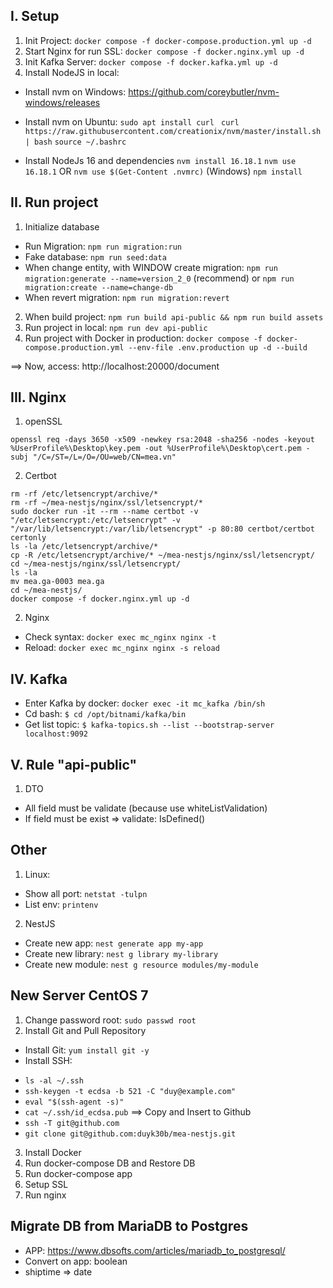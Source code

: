 ## I. Setup
1. Init Project: `docker compose -f docker-compose.production.yml up -d`
2. Start Nginx for run SSL: `docker compose -f docker.nginx.yml up -d`
3. Init Kafka Server: `docker compose -f docker.kafka.yml up -d`
4. Install NodeJS in local:
- Install nvm on Windows: https://github.com/coreybutler/nvm-windows/releases

- Install nvm on Ubuntu: 
`sudo apt install curl `
`curl https://raw.githubusercontent.com/creationix/nvm/master/install.sh | bash`
`source ~/.bashrc`

- Install NodeJs 16 and dependencies 
`nvm install 16.18.1`
`nvm use 16.18.1` OR `nvm use $(Get-Content .nvmrc)` (Windows)
`npm install`

## II. Run project
1. Initialize database
- Run Migration: `npm run migration:run`
- Fake database: `npm run seed:data`
- When change entity, with WINDOW create migration: `npm run migration:generate --name=version_2_0` (recommend) or `npm run migration:create --name=change-db`
- When revert migration: `npm run migration:revert`

2. When build project: `npm run build api-public && npm run build assets`
3. Run project in local: `npm run dev api-public` 
4. Run project with Docker in production: `docker compose -f docker-compose.production.yml --env-file .env.production up -d --build`

==> Now, access: http://localhost:20000/document

## III. Nginx
1. openSSL
```
openssl req -days 3650 -x509 -newkey rsa:2048 -sha256 -nodes -keyout %UserProfile%\Desktop\key.pem -out %UserProfile%\Desktop\cert.pem -subj "/C=/ST=/L=/O=/OU=web/CN=mea.vn"
```
2. Certbot
```
rm -rf /etc/letsencrypt/archive/*
rm -rf ~/mea-nestjs/nginx/ssl/letsencrypt/*
sudo docker run -it --rm --name certbot -v "/etc/letsencrypt:/etc/letsencrypt" -v "/var/lib/letsencrypt:/var/lib/letsencrypt" -p 80:80 certbot/certbot certonly
ls -la /etc/letsencrypt/archive/*
cp -R /etc/letsencrypt/archive/* ~/mea-nestjs/nginx/ssl/letsencrypt/
cd ~/mea-nestjs/nginx/ssl/letsencrypt/
ls -la
mv mea.ga-0003 mea.ga
cd ~/mea-nestjs/
docker compose -f docker.nginx.yml up -d
```

2. Nginx
- Check syntax: `docker exec mc_nginx nginx -t`
- Reload: `docker exec mc_nginx nginx -s reload`

## IV. Kafka
- Enter Kafka by docker: `docker exec -it mc_kafka /bin/sh`
- Cd bash: `$ cd /opt/bitnami/kafka/bin`
- Get list topic: `$ kafka-topics.sh --list --bootstrap-server localhost:9092`

## V. Rule "api-public"
1. DTO 
- All field must be validate (because use whiteListValidation)
- If field must be exist => validate: IsDefined()

## Other
1. Linux: 
- Show all port: `netstat -tulpn`
- List env: `printenv`

2. NestJS
- Create new app: `nest generate app my-app`
- Create new library: `nest g library my-library`
- Create new module: `nest g resource modules/my-module`

## New Server CentOS 7
1. Change password root: `sudo passwd root`
2. Install Git and Pull Repository
- Install Git: `yum install git -y`
- Install SSH:
 + `ls -al ~/.ssh`
 + `ssh-keygen -t ecdsa -b 521 -C "duy@example.com"`
 + `eval "$(ssh-agent -s)"`
 + `cat ~/.ssh/id_ecdsa.pub`  ==> Copy and Insert to Github
 + `ssh -T git@github.com`
 + `git clone git@github.com:duyk30b/mea-nestjs.git`

3. Install Docker
4. Run docker-compose DB and Restore DB
5. Run docker-compose app
6. Setup SSL
7. Run nginx

## Migrate DB from MariaDB to Postgres
- APP: https://www.dbsofts.com/articles/mariadb_to_postgresql/
- Convert on app: boolean
- shiptime => date